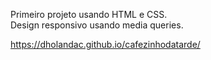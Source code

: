 Primeiro projeto usando HTML e CSS.</br>
Design responsivo usando media queries.

https://dholandac.github.io/cafezinhodatarde/

